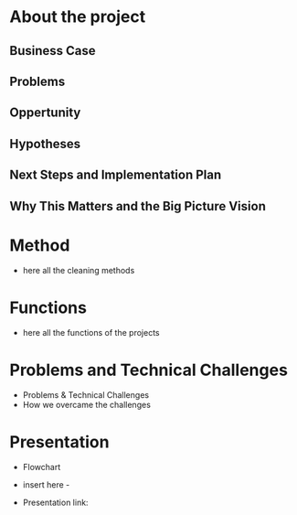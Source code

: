 # About the project 

## Business Case 

## Problems  

## Oppertunity 

## Hypotheses

## Next Steps and Implementation Plan 

## Why This Matters and the Big Picture Vision 

# Method 
- here all the cleaning methods 

# Functions 
- here all the functions of the projects 

# Problems and Technical Challenges 

- Problems & Technical Challenges 
- How we overcame the challenges 

# Presentation 
- Flowchart 
- insert here -

- Presentation link: 
